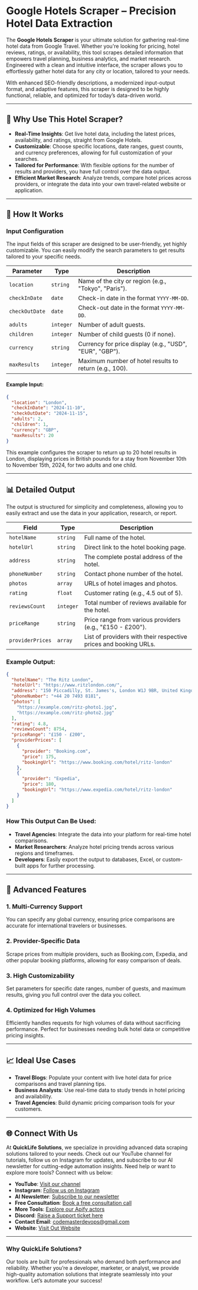 
# Google Hotels Scraper – Precision Hotel Data Extraction

The **Google Hotels Scraper** is your ultimate solution for gathering real-time hotel data from Google Travel. Whether you're looking for pricing, hotel reviews, ratings, or availability, this tool scrapes detailed information that empowers travel planning, business analytics, and market research. Engineered with a clean and intuitive interface, the scraper allows you to effortlessly gather hotel data for any city or location, tailored to your needs.

With enhanced SEO-friendly descriptions, a modernized input-output format, and adaptive features, this scraper is designed to be highly functional, reliable, and optimized for today’s data-driven world.

---

## 🚀 Why Use This Hotel Scraper?

- **Real-Time Insights**: Get live hotel data, including the latest prices, availability, and ratings, straight from Google Hotels.
- **Customizable**: Choose specific locations, date ranges, guest counts, and currency preferences, allowing for full customization of your searches.
- **Tailored for Performance**: With flexible options for the number of results and providers, you have full control over the data output.
- **Efficient Market Research**: Analyze trends, compare hotel prices across providers, or integrate the data into your own travel-related website or application.

---

## 🏨 How It Works

### Input Configuration

The input fields of this scraper are designed to be user-friendly, yet highly customizable. You can easily modify the search parameters to get results tailored to your specific needs.

| **Parameter**     | **Type**    | **Description**                                                |
|-------------------|-------------|----------------------------------------------------------------|
| `location`        | `string`    | Name of the city or region (e.g., "Tokyo", "Paris").           |
| `checkInDate`     | `date`      | Check-in date in the format `YYYY-MM-DD`.                      |
| `checkOutDate`    | `date`      | Check-out date in the format `YYYY-MM-DD`.                     |
| `adults`          | `integer`   | Number of adult guests.                                        |
| `children`        | `integer`   | Number of child guests (0 if none).                            |
| `currency`        | `string`    | Currency for price display (e.g., "USD", "EUR", "GBP").        |
| `maxResults`      | `integer`   | Maximum number of hotel results to return (e.g., 100).         |

#### Example Input:

```json
{
  "location": "London",
  "checkInDate": "2024-11-10",
  "checkOutDate": "2024-11-15",
  "adults": 2,
  "children": 1,
  "currency": "GBP",
  "maxResults": 20
}
```

This example configures the scraper to return up to 20 hotel results in London, displaying prices in British pounds for a stay from November 10th to November 15th, 2024, for two adults and one child.

---

## 📊 Detailed Output

The output is structured for simplicity and completeness, allowing you to easily extract and use the data in your application, research, or report.

| **Field**          | **Type**   | **Description**                                                 |
|--------------------|------------|-----------------------------------------------------------------|
| `hotelName`        | `string`   | Full name of the hotel.                                         |
| `hotelUrl`         | `string`   | Direct link to the hotel booking page.                          |
| `address`          | `string`   | The complete postal address of the hotel.                       |
| `phoneNumber`      | `string`   | Contact phone number of the hotel.                              |
| `photos`           | `array`    | URLs of hotel images and photos.                                |
| `rating`           | `float`    | Customer rating (e.g., 4.5 out of 5).                           |
| `reviewsCount`     | `integer`  | Total number of reviews available for the hotel.                |
| `priceRange`       | `string`   | Price range from various providers (e.g., "£150 - £200").       |
| `providerPrices`   | `array`    | List of providers with their respective prices and booking URLs.|

### Example Output:

```json
{
  "hotelName": "The Ritz London",
  "hotelUrl": "https://www.ritzlondon.com/",
  "address": "150 Piccadilly, St. James's, London W1J 9BR, United Kingdom",
  "phoneNumber": "+44 20 7493 8181",
  "photos": [
    "https://example.com/ritz-photo1.jpg",
    "https://example.com/ritz-photo2.jpg"
  ],
  "rating": 4.8,
  "reviewsCount": 8754,
  "priceRange": "£150 - £200",
  "providerPrices": [
    {
      "provider": "Booking.com",
      "price": 175,
      "bookingUrl": "https://www.booking.com/hotel/ritz-london"
    },
    {
      "provider": "Expedia",
      "price": 180,
      "bookingUrl": "https://www.expedia.com/hotel/ritz-london"
    }
  ]
}
```

### How This Output Can Be Used:
- **Travel Agencies**: Integrate the data into your platform for real-time hotel comparisons.
- **Market Researchers**: Analyze hotel pricing trends across various regions and timeframes.
- **Developers**: Easily export the output to databases, Excel, or custom-built apps for further processing.

---

## 🔧 Advanced Features

### 1. **Multi-Currency Support**
You can specify any global currency, ensuring price comparisons are accurate for international travelers or businesses.

### 2. **Provider-Specific Data**
Scrape prices from multiple providers, such as Booking.com, Expedia, and other popular booking platforms, allowing for easy comparison of deals.

### 3. **High Customizability**
Set parameters for specific date ranges, number of guests, and maximum results, giving you full control over the data you collect.

### 4. **Optimized for High Volumes**
Efficiently handles requests for high volumes of data without sacrificing performance. Perfect for businesses needing bulk hotel data or competitive pricing insights.

---

## 📈 Ideal Use Cases

- **Travel Blogs**: Populate your content with live hotel data for price comparisons and travel planning tips.
- **Business Analysts**: Use real-time data to study trends in hotel pricing and availability.
- **Travel Agencies**: Build dynamic pricing comparison tools for your customers.

---

## 🌐 Connect With Us

At **QuickLife Solutions**, we specialize in providing advanced data scraping solutions tailored to your needs. Check out our YouTube channel for tutorials, follow us on Instagram for updates, and subscribe to our AI newsletter for cutting-edge automation insights. Need help or want to explore more tools? Connect with us below:

- **YouTube**: [Visit our channel](https://www.youtube.com/@CodeMaster-421)
- **Instagram**: [Follow us on Instagram](https://www.instagram.com/quicklifesolutionsofficial/)
- **AI Newsletter**: [Subscribe to our newsletter](https://sendfox.com/quicklifesolutions)
- **Free Consultation**: [Book a free consultation call](https://tidycal.com/quicklifesolutions/free-consultation)
- **More Tools**: [Explore our Apify actors](https://apify.com/dainty_screw)
- **Discord**: [Raise a Support ticket here](https://discord.gg/2WGj2PDmHb)
- **Contact Email**: [codemasterdevops@gmail.com](mailto:codemasterdevops@gmail.com)
- **Website**: [Visit Out Website](https://quicklifesolutions.com/)

---

### Why QuickLife Solutions?

Our tools are built for professionals who demand both performance and reliability. Whether you’re a developer, marketer, or analyst, we provide high-quality automation solutions that integrate seamlessly into your workflow. Let’s automate your success!

